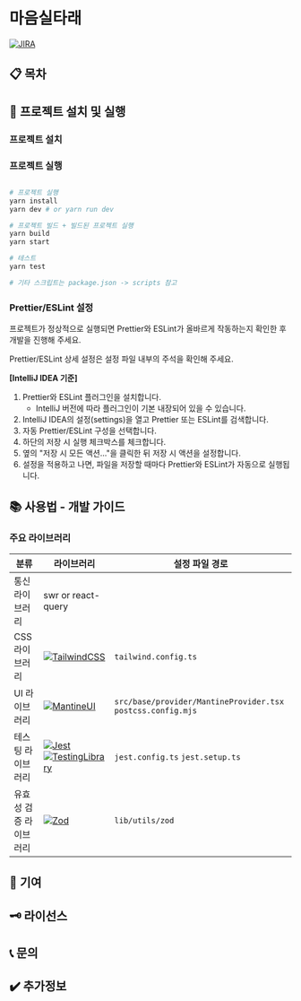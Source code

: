 # 마음실타래

[![JIRA](https://img.shields.io/badge/jira-%230A0FFF.svg?label=프로젝트정의&style=for-the-badge&logo=jira&logoColor=white)](https://skein-of-heart.atlassian.net/browse/SOH-1)

## 📋 목차

## 📀 프로젝트 설치 및 실행

### 프로젝트 설치

### 프로젝트 실행

```bash

# 프로젝트 실행
yarn install
yarn dev # or yarn run dev

# 프로젝트 빌드 + 빌드된 프로젝트 실행
yarn build
yarn start

# 테스트
yarn test

# 기타 스크립트는 package.json -> scripts 참고

```

### Prettier/ESLint 설정

프로젝트가 정상적으로 실행되면 Prettier와 ESLint가 올바르게 작동하는지 확인한 후 개발을 진행해 주세요.

Prettier/ESLint 상세 설정은 설정 파일 내부의 주석을 확인해 주세요.

**[IntelliJ IDEA 기준]**

1. Prettier와 ESLint 플러그인을 설치합니다.
    - IntelliJ 버전에 따라 플러그인이 기본 내장되어 있을 수 있습니다.
2. IntelliJ IDEA의 설정(settings)을 열고 Prettier 또는 ESLint를 검색합니다.
3. 자동 Prettier/ESLint 구성을 선택합니다.
4. 하단의 저장 시 실행 체크박스를 체크합니다.
5. 옆의 "저장 시 모든 액션..."을 클릭한 뒤 저장 시 액션을 설정합니다.
6. 설정을 적용하고 나면, 파일을 저장할 때마다 Prettier와 ESLint가 자동으로 실행됩니다.

## 📚 사용법 - 개발 가이드

### 주요 라이브러리

| 분류           | 라이브러리                                                                                                                                                                                                                                                                                                                                                | 설정 파일 경로                                                                           |
|--------------|------------------------------------------------------------------------------------------------------------------------------------------------------------------------------------------------------------------------------------------------------------------------------------------------------------------------------------------------------|------------------------------------------------------------------------------------|
| 통신 라이브러리     | swr or react-query                                                                                                                                                                                                                                                                                                                                   |                                                                                    |
| CSS 라이브러리    | [![TailwindCSS](https://img.shields.io/badge/tailwind_css-%23000000.svg?style=for-the-badge&logo=tailwindcss&logoColor=sky)](https://tailwindcss.com/docs/installation)                                                                                                                                                                              | <code>tailwind.config.ts</code>                                                    |
| UI 라이브러리     | [![MantineUI](https://img.shields.io/badge/mantine_ui-%23000000.svg?style=for-the-badge&logo=mantine&logoColor=blue)](https://mantine.dev/getting-started/)                                                                                                                                                                                          | <code>src/base/provider/MantineProvider.tsx</code> <code>postcss.config.mjs</code> |
| 테스팅 라이브러리    | [![Jest](https://img.shields.io/badge/jest-%23000000.svg?style=for-the-badge&logo=jest&logoColor=red)](https://jestjs.io/docs/getting-started) [![TestingLibrary](https://img.shields.io/badge/testing_library-%23000000.svg?style=for-the-badge&logo=testing-library&logoColor=red)](https://testing-library.com/docs/react-testing-library/intro/) | <code>jest.config.ts</code> <code>jest.setup.ts</code>                             |
| 유효성 검증 라이브러리 | [![Zod](https://img.shields.io/badge/zod-%23000000.svg?style=for-the-badge&logo=zod&logoColor=white)](https://zod.dev/?id=basic-usage)                                                                                                                                                                                                               | <code>lib/utils/zod</code>                                                         |

## 👥 기여

## 🗝️ 라이선스

## 📞 문의

## ✔️ 추가정보